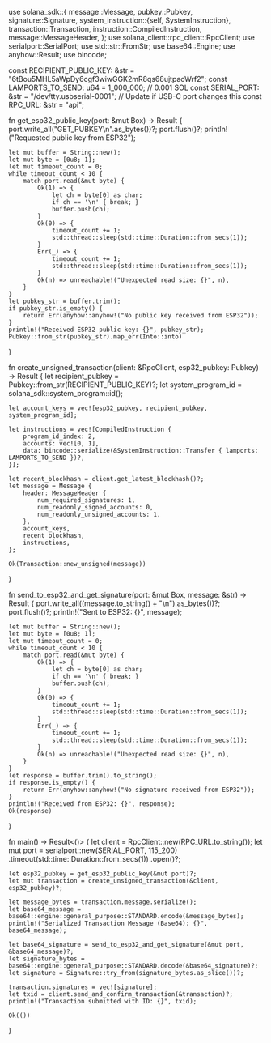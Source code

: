 use solana_sdk::{
    message::Message,
    pubkey::Pubkey,
    signature::Signature,
    system_instruction::{self, SystemInstruction},
    transaction::Transaction,
    instruction::CompiledInstruction,
    message::MessageHeader,
};
use solana_client::rpc_client::RpcClient;
use serialport::SerialPort;
use std::str::FromStr;
use base64::Engine;
use anyhow::Result;
use bincode;

const RECIPIENT_PUBLIC_KEY: &str = "6tBou5MHL5aWpDy6cgf3wiwGGK2mR8qs68ujtpaoWrf2";
const LAMPORTS_TO_SEND: u64 = 1_000_000; // 0.001 SOL
const SERIAL_PORT: &str = "/dev/tty.usbserial-0001"; // Update if USB-C port changes this
const RPC_URL: &str = "api";

fn get_esp32_public_key(port: &mut Box<dyn SerialPort>) -> Result<Pubkey> {
    port.write_all("GET_PUBKEY\n".as_bytes())?;
    port.flush()?;
    println!("Requested public key from ESP32");

    let mut buffer = String::new();
    let mut byte = [0u8; 1];
    let mut timeout_count = 0;
    while timeout_count < 10 {
        match port.read(&mut byte) {
            Ok(1) => {
                let ch = byte[0] as char;
                if ch == '\n' { break; }
                buffer.push(ch);
            }
            Ok(0) => {
                timeout_count += 1;
                std::thread::sleep(std::time::Duration::from_secs(1));
            }
            Err(_) => {
                timeout_count += 1;
                std::thread::sleep(std::time::Duration::from_secs(1));
            }
            Ok(n) => unreachable!("Unexpected read size: {}", n),
        }
    }
    let pubkey_str = buffer.trim();
    if pubkey_str.is_empty() {
        return Err(anyhow::anyhow!("No public key received from ESP32"));
    }
    println!("Received ESP32 public key: {}", pubkey_str);
    Pubkey::from_str(pubkey_str).map_err(Into::into)
}

fn create_unsigned_transaction(client: &RpcClient, esp32_pubkey: Pubkey) -> Result<Transaction> {
    let recipient_pubkey = Pubkey::from_str(RECIPIENT_PUBLIC_KEY)?;
    let system_program_id = solana_sdk::system_program::id();
    
    let account_keys = vec![esp32_pubkey, recipient_pubkey, system_program_id];
    
    let instructions = vec![CompiledInstruction {
        program_id_index: 2,
        accounts: vec![0, 1],
        data: bincode::serialize(&SystemInstruction::Transfer { lamports: LAMPORTS_TO_SEND })?,
    }];
    
    let recent_blockhash = client.get_latest_blockhash()?;
    let message = Message {
        header: MessageHeader {
            num_required_signatures: 1,
            num_readonly_signed_accounts: 0,
            num_readonly_unsigned_accounts: 1,
        },
        account_keys,
        recent_blockhash,
        instructions,
    };
    
    Ok(Transaction::new_unsigned(message))
}

fn send_to_esp32_and_get_signature(port: &mut Box<dyn SerialPort>, message: &str) -> Result<String> {
    port.write_all((message.to_string() + "\n").as_bytes())?;
    port.flush()?;
    println!("Sent to ESP32: {}", message);

    let mut buffer = String::new();
    let mut byte = [0u8; 1];
    let mut timeout_count = 0;
    while timeout_count < 10 {
        match port.read(&mut byte) {
            Ok(1) => {
                let ch = byte[0] as char;
                if ch == '\n' { break; }
                buffer.push(ch);
            }
            Ok(0) => {
                timeout_count += 1;
                std::thread::sleep(std::time::Duration::from_secs(1));
            }
            Err(_) => {
                timeout_count += 1;
                std::thread::sleep(std::time::Duration::from_secs(1));
            }
            Ok(n) => unreachable!("Unexpected read size: {}", n),
        }
    }
    let response = buffer.trim().to_string();
    if response.is_empty() {
        return Err(anyhow::anyhow!("No signature received from ESP32"));
    }
    println!("Received from ESP32: {}", response);
    Ok(response)
}

fn main() -> Result<()> {
    let client = RpcClient::new(RPC_URL.to_string());
    let mut port = serialport::new(SERIAL_PORT, 115_200)
        .timeout(std::time::Duration::from_secs(1))
        .open()?;

    let esp32_pubkey = get_esp32_public_key(&mut port)?;
    let mut transaction = create_unsigned_transaction(&client, esp32_pubkey)?;
    
    let message_bytes = transaction.message.serialize();
    let base64_message = base64::engine::general_purpose::STANDARD.encode(&message_bytes);
    println!("Serialized Transaction Message (Base64): {}", base64_message);

    let base64_signature = send_to_esp32_and_get_signature(&mut port, &base64_message)?;
    let signature_bytes = base64::engine::general_purpose::STANDARD.decode(&base64_signature)?;
    let signature = Signature::try_from(signature_bytes.as_slice())?;

    transaction.signatures = vec![signature];
    let txid = client.send_and_confirm_transaction(&transaction)?;
    println!("Transaction submitted with ID: {}", txid);

    Ok(())
}